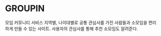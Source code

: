 # GROUPIN
모임 커뮤니티 서비스
지역별, 나이대별로 공통 관심사를 가진 사람들과 소모임을 편리하게 만들 수 있는 사이트. 
사용자의 관심사를 통해 추천 소모임도 알려준다.
